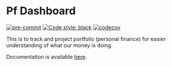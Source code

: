 # Pf Dashboard

[![pre-commit](https://img.shields.io/badge/pre--commit-enabled-brightgreen?logo=pre-commit)](https://github.com/pre-commit/pre-commit) [![Code style: black](https://img.shields.io/badge/code%20style-black-000000.svg)](https://github.com/psf/black)
[![codecov](https://codecov.io/github/dheepakg/pf-dashboard/branch/main/graph/badge.svg?token=ZB8Q2SNWRP)](https://codecov.io/github/dheepakg/pf-dashboard)

This is to track and project portfolio (personal finance) for easier understanding of what our money is doing.

Documentation is available [here](doc/README.md).
